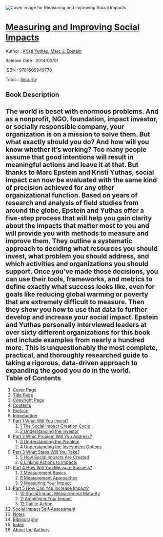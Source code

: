 ![Cover image for Measuring and Improving Social Impacts](https://imgdetail.ebookreading.net/cover/cover/security/EB9781609949778.jpg)

[Measuring and Improving Social Impacts](https://ebookreading.net/view/book/Measuring+and+Improving+Social+Impacts-EB9781609949778_1.html "Measuring and Improving Social Impacts")
====================================================================================================================

Author : [Kristi Yuthas](https://ebookreading.net/search/author/Kristi+Yuthas),[ Marc J. Epstein](https://ebookreading.net/search/author/+Marc+J.+Epstein)

Release Date : 2014/03/01

ISBN : 9781609949778

Topic : [Security](https://ebookreading.net/search/category/security)

Book Description
-----------------

The world is beset with enormous problems. And as a nonprofit, NGO, foundation, impact investor, or socially responsible company, your organization is on a mission to solve them.   But what exactly should you do? And how will you know whether it’s working? Too many people assume that good intentions will result in meaningful actions and leave it at that. But thanks to Marc Epstein and Kristi Yuthas, social impact can now be evaluated with the same kind of precision achieved for any other organizational function.   Based on years of research and analysis of field studies from around the globe, Epstein and Yuthas offer a five-step process that will help you gain clarity about the impacts that matter most to you and will provide you with methods to measure and improve them. They outline a systematic approach to deciding what resources you should invest, what problem you should address, and which activities and organizations you should support. Once you’ve made those decisions, you can use their tools, frameworks, and metrics to define exactly what success looks like, even for goals like reducing global warming or poverty that are extremely difficult to measure. Then they show you how to use that data to further develop and increase your social impact.   Epstein and Yuthas personally interviewed leaders at over sixty different organizations for this book and include examples from nearly a hundred more. This is unquestionably the most complete, practical, and thoroughly researched guide to taking a rigorous, data-driven approach to expanding the good you do in the world.              
Table of Contents
-----------------

1. [Cover Page](https://ebookreading.net/view/book/Measuring+and+Improving+Social+Impacts-EB9781609949778_1.html)
1. [Title Page](https://ebookreading.net/view/book/Measuring+and+Improving+Social+Impacts-EB9781609949778_4.html)
1. [Copyright Page](https://ebookreading.net/view/book/Measuring+and+Improving+Social+Impacts-EB9781609949778_5.html)
1. [Contents](https://ebookreading.net/view/book/Measuring+and+Improving+Social+Impacts-EB9781609949778_6.html#contents)
1. [Preface](https://ebookreading.net/view/book/Measuring+and+Improving+Social+Impacts-EB9781609949778_7.html)
1. [Introduction](https://ebookreading.net/view/book/Measuring+and+Improving+Social+Impacts-EB9781609949778_8.html)
1. [Part 1 What Will You Invest?](https://ebookreading.net/view/book/Measuring+and+Improving+Social+Impacts-EB9781609949778_9.html)
    1. [1 The Social Impact Creation Cycle](https://ebookreading.net/view/book/Measuring+and+Improving+Social+Impacts-EB9781609949778_10.html)
    1. [2 Understanding the Investor](https://ebookreading.net/view/book/Measuring+and+Improving+Social+Impacts-EB9781609949778_11.html)
1. [Part 2 What Problem Will You Address?](https://ebookreading.net/view/book/Measuring+and+Improving+Social+Impacts-EB9781609949778_12.html)
    1. [3 Understanding the Problem](https://ebookreading.net/view/book/Measuring+and+Improving+Social+Impacts-EB9781609949778_13.html)
    1. [4 Understanding the Investment Options](https://ebookreading.net/view/book/Measuring+and+Improving+Social+Impacts-EB9781609949778_14.html)
1. [Part 3 What Steps Will You Take?](https://ebookreading.net/view/book/Measuring+and+Improving+Social+Impacts-EB9781609949778_15.html)
    1. [5 How Social Impacts Are Created](https://ebookreading.net/view/book/Measuring+and+Improving+Social+Impacts-EB9781609949778_16.html)
    1. [6 Linking Actions to Impacts](https://ebookreading.net/view/book/Measuring+and+Improving+Social+Impacts-EB9781609949778_17.html)
1. [Part 4 How Will You Measure Success?](https://ebookreading.net/view/book/Measuring+and+Improving+Social+Impacts-EB9781609949778_18.html)
    1. [7 Measurement Basics](https://ebookreading.net/view/book/Measuring+and+Improving+Social+Impacts-EB9781609949778_19.html)
    1. [8 Measurement Approaches](https://ebookreading.net/view/book/Measuring+and+Improving+Social+Impacts-EB9781609949778_20.html)
    1. [9 Measuring Your Impact](https://ebookreading.net/view/book/Measuring+and+Improving+Social+Impacts-EB9781609949778_21.html)
1. [Part 5 How Can You Increase Impact?](https://ebookreading.net/view/book/Measuring+and+Improving+Social+Impacts-EB9781609949778_22.html)
    1. [10 Social Impact Measurement Maturity](https://ebookreading.net/view/book/Measuring+and+Improving+Social+Impacts-EB9781609949778_23.html)
    1. [11 Amplifying Your Impact](https://ebookreading.net/view/book/Measuring+and+Improving+Social+Impacts-EB9781609949778_24.html)
    1. [12 Call to Action](https://ebookreading.net/view/book/Measuring+and+Improving+Social+Impacts-EB9781609949778_26.html)
1. [Social Impact Self-Assessment](https://ebookreading.net/view/book/Measuring+and+Improving+Social+Impacts-EB9781609949778_27.html)
1. [Notes](https://ebookreading.net/view/book/Measuring+and+Improving+Social+Impacts-EB9781609949778_0.html)
1. [Bibliography](https://ebookreading.net/view/book/Measuring+and+Improving+Social+Impacts-EB9781609949778_28.html)
1. [Index](https://ebookreading.net/view/book/Measuring+and+Improving+Social+Impacts-EB9781609949778_29.html)
1. [About the Authors](https://ebookreading.net/view/book/Measuring+and+Improving+Social+Impacts-EB9781609949778_30.html)
